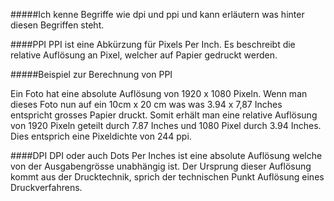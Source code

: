 #####Ich kenne Begriffe wie dpi und ppi und kann erläutern was hinter diesen Begriffen steht.


####PPI
PPI ist eine Abkürzung für Pixels Per Inch. Es beschreibt die relative Auflösung an Pixel, welcher auf Papier gedruckt werden. 

#####Beispiel zur Berechnung von PPI

Ein Foto hat eine absolute Auflösung von 1920 x 1080 Pixeln. 
Wenn man dieses Foto nun auf ein 10cm x 20 cm was was 3.94 x 7,87 Inches entspricht grosses Papier druckt. Somit erhält man eine relative Auflösung von 1920 Pixeln geteilt durch 7.87 Inches und 1080 Pixel durch 3.94 Inches.
Dies entsprich eine Pixeldichte von 244 ppi.  


####DPI
DPI oder auch Dots Per Inches ist eine absolute Auflösung welche von der Ausgabengrösse unabhängig ist. Der Ursprung dieser Auflösung kommt aus der Drucktechnik, sprich der technischen Punkt Auflösung eines Druckverfahrens.

 